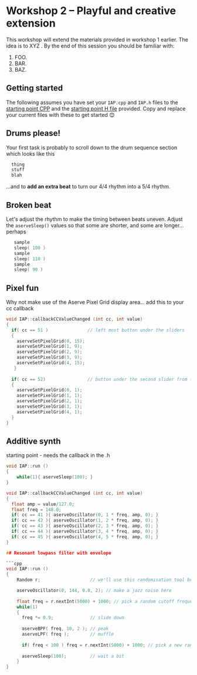 # Workshop 2 – Playful and creative extension

This workshop will extend the materials provided in workshop 1 earlier. The idea is to XYZ . By the end of this session you should be familiar with: 

1.	FOO.
2.	BAR.
3.	BAZ. 

## Getting started

The following assumes you have set your `IAP.cpp` and `IAP.h` files to the <a href="../iapProjM/Source/IAP.cpp">starting point CPP</a> and the <a href="../iapProjM/Source/IAP.h"> starting point H file</a> provided. Copy and replace your current files with these to get started 😊

## Drums please!

Your first task is probably to scroll down to the drum sequence section which looks like this

```cpp
  thing
  stuff
  blah
```

...and to **add an extra beat** to turn our 4/4 rhythm into a 5/4 rhythm.

## Broken beat 

Let's adjust the rhythm to make the timing between beats uneven. Adjust the `aserveSleep()` values so that some are shorter, and some are longer... perhaps

```cpp
   sample
   sleep( 100 )
   sample
   sleep( 110 )
   sample
   sleep( 90 )
```

## Pixel fun

Why not make use of the Aserve Pixel Grid display area... add this to your cc callback 

```cpp
void IAP::callbackCCValueChanged (int cc, int value)
{
  if( cc == 51 )               // left most button under the sliders
  {
    aserveSetPixelGrid(0, 15);
    aserveSetPixelGrid(1, 9);
    aserveSetPixelGrid(2, 9);
    aserveSetPixelGrid(3, 9);
    aserveSetPixelGrid(4, 15);
   }
  
  if( cc == 52)                // button under the second slider from the left
  {
    aserveSetPixelGrid(0, 1);
    aserveSetPixelGrid(1, 1);
    aserveSetPixelGrid(2, 1);
    aserveSetPixelGrid(3, 1);
    aserveSetPixelGrid(4, 1);
  }
}
```

## Additive synth

starting point - needs the callback in the .h

```cpp
void IAP::run ()
{
    while(1){ aserveSleep(100); }
}

void IAP::callbackCCValueChanged (int cc, int value)
{
  float amp = value/127.0;
  float freq = 148.0;
  if( cc == 41 ){ aserveOscillator(0, 1 * freq, amp, 0); }
  if( cc == 42 ){ aserveOscillator(1, 2 * freq, amp, 0); }
  if( cc == 43 ){ aserveOscillator(2, 3 * freq, amp, 0); }
  if( cc == 44 ){ aserveOscillator(3, 4 * freq, amp, 0); }
  if( cc == 45 ){ aserveOscillator(4, 5 * freq, amp, 0); }
}

## Resonant lowpass filter with envelope

```cpp
void IAP::run ()
{
    Random r;                   // we'll use this randomisation tool below

    aserveOscillator(0, 144, 0.8, 2); // make a jazz noise here
  
    float freq = r.nextInt(5000) + 1000; // pick a random cutoff frequency
    while(1)
    {
      freq *= 0.9;              // slide down
      
      aserveBPF( freq, 10, 2 ); // peak
      aserveLPF( freq );        // muffle
      
      if( freq < 100 ) freq = r.nextInt(5000) + 1000; // pick a new random cutoff
      
      aserveSleep(100);         // wait a bit
    }
}
```
